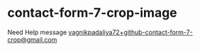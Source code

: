 # contact-form-7-crop-image
Need Help message yagnikpadaliya72+github-contact-form-7-crop@gmail.com
